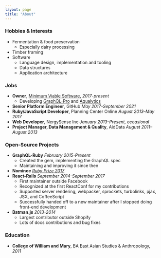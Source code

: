 ```yaml
---
layout: page
title: "About"
---
```


### Hobbies & Interests

- Fermentation & food preservation
  - Especially dairy processing
- Timber framing
- Software
  - Language design, implementation and tooling
  - Data structures
  - Application architecture

### Jobs

- __Owner__, [Minimum Viable Software](https://minimumviable.software), _2017-present_
  - Developing [GraphQL-Pro](https://graphql.pro) and [Aqualytics](https://aqualyticsreports.com)
- __Senior Platform Engineer__, GitHub _May 2017-September 2021_
- __Ruby/JavaScript Developer__, Planning Center Online _August 2013–May 2017_
- __Web Developer__, NergySense Inc _January 2013–Present, occasional_
- __Project Manager, Data Management & Quality__, AidData _August 2011–August 2013_

### Open-Source Projects

- __GraphQL-Ruby__ _February 2015-Present_
  - Created the gem, implementing the GraphQL spec
  - Maintaining and improving it since then
- __Nominee__ [_Ruby Prize 2017_](https://www.ruby.or.jp/en/news/20170929)
- __React-Rails__ _September 2014-September 2017_
  - First maintainer outside Facebook
  - Recognized at the first ReactConf for my contributions
  - Supported server rendering, webpacker, sprockets, turbolinks, pjax, JSX, and CoffeeScript
  - Successfully handed off to a new maintainer after I stopped doing front-end development
- __Batman.js__ _2013-2014_
  - Largest contributor outside Shopify
  - Lots of docs contributions and bug fixes

### Education

- __College of William and Mary__, BA East Asian Studies & Anthropology, _2011_
